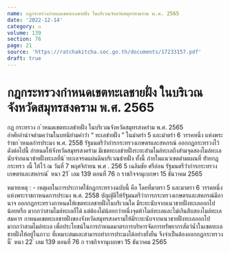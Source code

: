 ```yaml
---
name: กฎกระทรวงกำหนดเขตทะเลชายฝั่ง ในบริเวณจังหวัดสมุทรสงคราม พ.ศ. 2565
date: '2022-12-14'
category: ก
volume: 139
section: 76
page: 21
source: 'https://ratchakitcha.soc.go.th/documents/17233157.pdf'
draft: true
---
```


# กฎกระทรวงกำหนดเขตทะเลชายฝั่ง ในบริเวณจังหวัดสมุทรสงคราม พ.ศ. 2565

กฎ กระทรวง ก ําหนดเขตทะเลชํายฝั่ง ในบริเวณจังหวัดสมุทรสงครําม พ.ศ. 2565 อําศัยอํานําจตํามควํามในบทนิยํามคําว่ํา “ ทะเลชํายฝั่ง ” ในมําตรํา 5 และมําตรํา 6 วรรคหนึ่ง แห่งพระรําชก ําหนดกํารประมง พ.ศ. 2558 รัฐมนตรีว่ํากํารกระทรวงเกษตรและสหกรณ์ ออกกฎกระทรวงไว้ ดังต่อไปนี้ กําหนดให้จังหวัดสมุทรสงครําม มีเขตทะเลชํายฝั่งระยะสํามไมล์ทะเลถึงสํามจุดสองไมล์ทะเล นับจํากแนวชํายฝั่งทะเลที่น้ ําทะเลจรดแผ่นดินบริเวณชํายฝั่ง ทั้งนี้ ภํายในแนวเขตตํามแผนที่ ท้ํายกฎกระทรว งนี้ ให้ไว้ ณ วันที่ 7 พฤศจิกํายน พ.ศ . 256 5 เฉลิมชัย ศรีอ่อน รัฐมนตรีว่ํากํารกระทรวงเกษตรและสหกรณ์ ้ หนา 21 ่ เลม 139 ตอนที่ 76 ก ราชกิจจานุเบกษา 15 ธันวาคม 2565





หมายเหตุ : - เหตุผลในการประกาศใช้กฎกระทรวงฉบับนี้ คือ โดยที่มาตรา 5 และมาตรา 6 วรรคหนึ่ง แห่งพระราชกาหนดการประมง พ.ศ. 2558 บัญญัติให้รัฐมนตรีว่าการกระทรวงเกษตรและสหกรณ์มีอานาจ ออกกฎกระทรวงกาหนดให้เขตทะเลชายฝั่งในบริเวณใด มีระยะนับจากแนวชายฝั่งทะเลออกไปน้อยหรือ มากกว่าสามไมล์ทะเลก็ได้ แต่ต้องไม่น้อยกว่าหนึ่งจุดห้าไมล์ทะเลและไม่เกินสิบสองไมล์ทะเล สมควร กาหนดเขตทะเลชายฝั่งของจังหวัดสมุทรสงครามให้มีระยะนับจากแนวชายฝั่งทะเลออกไปมากกว่าสามไมล์ทะเล เพื่อประโยชน์ในการกำหนดมาตรการบริหารจัดการทรัพยากรสัตว์น้ำในเขตทะเลชายฝั่งให้อยู่ในภาวะ ที่เหมาะสมและสามารถทำการประมงได้อย่างยั่งยืน จึงจำเป็นต้องออกกฎกระทรวงนี้ ้ หนา 22 ่ เลม 139 ตอนที่ 76 ก ราชกิจจานุเบกษา 15 ธันวาคม 2565
